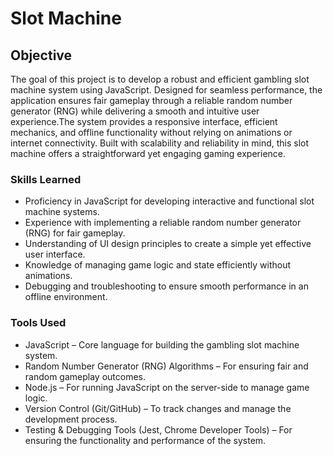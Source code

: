 # Slot Machine

## Objective
The goal of this project is to develop a robust and efficient gambling slot machine system using JavaScript. Designed for seamless performance, the application ensures fair gameplay through a reliable random number generator (RNG) while delivering a smooth and intuitive user experience.The system provides a responsive interface, efficient mechanics, and offline functionality without relying on animations or internet connectivity. Built with scalability and reliability in mind, this slot machine offers a straightforward yet engaging gaming experience.

### Skills Learned
- Proficiency in JavaScript for developing interactive and functional slot machine systems.
- Experience with implementing a reliable random number generator (RNG) for fair gameplay.
- Understanding of UI design principles to create a simple yet effective user interface.
- Knowledge of managing game logic and state efficiently without animations.
- Debugging and troubleshooting to ensure smooth performance in an offline environment.

### Tools Used
- JavaScript – Core language for building the gambling slot machine system.
- Random Number Generator (RNG) Algorithms – For ensuring fair and random gameplay outcomes.
- Node.js – For running JavaScript on the server-side to manage game logic.
- Version Control (Git/GitHub) – To track changes and manage the development process.
- Testing & Debugging Tools (Jest, Chrome Developer Tools) – For ensuring the functionality and performance of the system.
